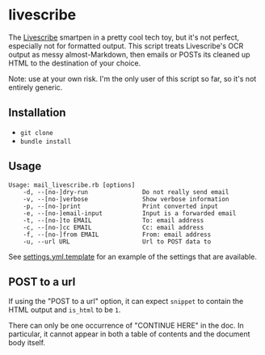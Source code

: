 # livescribe

The [Livescribe](http://www.livescribe.com/) smartpen in a pretty cool tech toy, but it's not perfect, especially not for formatted output. This script treats Livescribe's OCR output as messy almost-Markdown, then emails or POSTs its cleaned up HTML to the destination of your choice.

Note: use at your own risk. I'm the only user of this script so far, so it's not entirely generic.

## Installation

* `git clone`
* `bundle install`

## Usage

```
Usage: mail_livescribe.rb [options]
    -d, --[no-]dry-run               Do not really send email
    -v, --[no-]verbose               Show verbose information
    -p, --[no-]print                 Print converted input
    -e, --[no-]email-input           Input is a forwarded email
    -t, --[no-]to EMAIL              To: email address
    -c, --[no-]cc EMAIL              Cc: email address
    -f, --[no-]from EMAIL            From: email address
    -u, --url URL                    Url to POST data to
```

See [settings.yml.template](https://github.com/Arthaey/livescribe/blob/master/settings.yml.template) for an example of the settings that are available.

## POST to a url

If using the "POST to a url" option, it can expect `snippet` to contain the HTML output and `is_html` to be `1`.

There can only be one occurrence of "CONTINUE HERE" in the doc. In particular, it cannot appear in both a table of contents and the document body itself.
